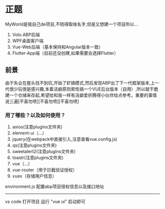 # 正题
MyWorld是我自己de项目,不晓得取啥名字,但是又想建一个项目所以...
1. Volo.ABP后端
2. WPF桌面客户端
3. Vue-Web后端（基本保持和Angular版本一致）
4. Flutter-App端（目前还没创建,如果需要会选择Flutter）

## 前景
由于失业在屋头找不到坑,开始了虾搞模式,然后发现ABP出了下一代框架版本,上一代很少玩很是感兴趣,本着洁癖原则索性搞一个VUE后台版本（自用）,所以就干脆建一个仓储来存起,希望给和我一样有洁癖爱折腾得小伙伴给点参考。重要的事情说三遍[不喜勿喷][不喜勿喷][不喜勿喷]

### 用了哪些？以及如何使用？

1. axios(注意plugins文件夹)
2. element-ui（...）
3. jquery(在webpack中直接引入,注意查看vue.config.js)
4. qs(注意plugins文件夹)
5. sweetalert2(注意plugins文件夹)
6. toastr(注意plugins文件夹)
7. vue（...）
8. vue-router（用于拦截验证授权）
9. vuex（存储用户信息）

environment.js 配置abp项目授权信息以及接口地址
***
vs code 打开项目 运行 "vue ui" 启动即可


